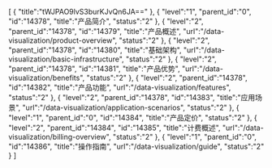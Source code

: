 [
	{
		"title":"tWJPAO9lvS3burKJvQn6JA=="
	},
	{
		"level":"1",
		"parent_id":"0",
		"id":"14378",
		"title":"产品简介",
		"status":"2"
	},
	{
		"level":"2",
		"parent_id":"14378",
		"id":"14379",
		"title":"产品概述",
		"url":"/data-visualization/product-overview",
		"status":"2"
	},
	{
		"level":"2",
		"parent_id":"14378",
		"id":"14380",
		"title":"基础架构",
		"url":"/data-visualization/basic-infrastructure",
		"status":"2"
	},
	{
		"level":"2",
		"parent_id":"14378",
		"id":"14381",
		"title":"产品优势",
		"url":"/data-visualization/benefits",
		"status":"2"
	},
	{
		"level":"2",
		"parent_id":"14378",
		"id":"14382",
		"title":"产品功能",
		"url":"/data-visualization/features",
		"status":"2"
	},
	{
		"level":"2",
		"parent_id":"14378",
		"id":"14383",
		"title":"应用场景",
		"url":"/data-visualization/application-scenarios",
		"status":"2"
	},
	{
		"level":"1",
		"parent_id":"0",
		"id":"14384",
		"title":"产品定价",
		"status":"2"
	},
	{
		"level":"2",
		"parent_id":"14384",
		"id":"14385",
		"title":"计费概述",
		"url":"/data-visualization/billing-overview",
		"status":"2"
	},
	{
		"level":"1",
		"parent_id":"0",
		"id":"14386",
		"title":"操作指南",
		"url":"/data-visualization/guide",
		"status":"2"
	}
]